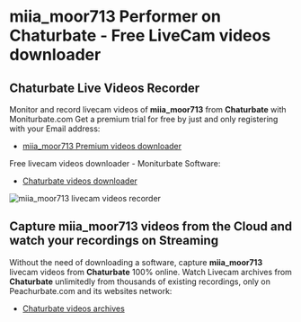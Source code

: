 # miia_moor713 Performer on Chaturbate - Free LiveCam videos downloader

## Chaturbate Live Videos Recorder

Monitor and record livecam videos of **miia_moor713** from **Chaturbate** with Moniturbate.com
Get a premium trial for free by just and only registering with your Email address:
* [miia_moor713 Premium videos downloader](https://moniturbate.com/request-demo-licence-key.html)

Free livecam videos downloader - Moniturbate Software:
* [Chaturbate videos downloader](https://moniturbate.com/moniturbate-download-software.html)

![miia_moor713 livecam videos recorder](https://peachurnet.com/templates/moniturbate-software.png)


## Capture miia_moor713 videos from the Cloud and watch your recordings on Streaming

Without the need of downloading a software, capture **miia_moor713** livecam videos from **Chaturbate** 100% online.
Watch Livecam archives from **Chaturbate** unlimitedly from thousands of existing recordings, only on Peachurbate.com and its websites network:
* [Chaturbate videos archives](https://peachurnet.com/)